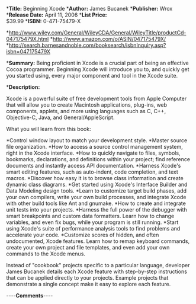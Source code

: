 


***Title:**
Beginning Xcode
***Author:**
James Bucanek
***Publisher:**
Wrox
***Release Date:**
April 11, 2006
***List Price:**   
$39.99
***ISBN:**
0-471-75479-X


*http://www.wiley.com/General/WileyCDA/General/WileyTitle/productCd-047175479X.html
*http://www.amazon.com/o/ASIN/047175479X/
*http://search.barnesandnoble.com/booksearch/isbnInquiry.asp?isbn=047175479X


***Summary:**
Being proficient in Xcode is a crucial part of being an effective Cocoa programmer. Beginning Xcode will introduce you to, and quickly get you started using, every major component and tool in the Xcode suite.

***Description:**

Xcode is a powerful suite of free development tools from Apple Computer that will allow you to create Macintosh applications, plug-ins, web components, applets, and more using languages such as C, C++, Objective-C, Java, and General/AppleScript.

What you will learn from this book: 

*Control window layout to match your development style.
*Master source file organization.
*How to access a source control management system, right in the Xcode interface.
*How to quickly navigate to files, symbols, bookmarks, declarations, and definitions within your project; find reference documents and instantly access API documentation.
*Harness Xcode's smart editing features, such as auto-indent, code completion, and text macros.
*Discover how easy it is to browse class information and create dynamic class diagrams.
*Get started using Xcode's Interface Builder and Data Modeling design tools.
*Learn to customize target build phases, add your own compilers, write your own build processes, and integrate Xcode with other build tools like Ant and gnumake.
*How to create and integrate unit tests into your projects.
*Harness the full power of the debugger with smart breakpoints and custom data formatters. Learn how to change variables, and even fix bugs, while your program is still running.
*Start using Xcode's suite of performance analysis tools to find problems and accelerate your code.
*Customize scores of hidden, and often undocumented, Xcode features. Learn how to remap keyboard commands, create your own project and file templates, and even add your own commands to the Xcode menus.


Instead of "cookbook" projects specific to a particular language, developer James Bucanek details each Xcode feature with step-by-step instructions that can be applied directly to your projects. Example projects that demonstrate a single concept make it easy to explore each feature.



----**Comments**----